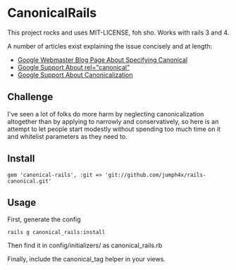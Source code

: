 CanonicalRails
==============

This project rocks and uses MIT-LICENSE, foh sho. Works with rails 3 and 4.

A number of articles exist explaining the issue concisely and at length:

 *   [Google Webmaster Blog Page About Specifying Canonical](http://googlewebmastercentral.blogspot.com/2009/02/specify-your-canonical.html)
 *   [Google Support About rel="canonical"](http://support.google.com/webmasters/bin/answer.py?hl=en&answer=139394)
 *   [Google Support About Canonicalization](http://support.google.com/webmasters/bin/answer.py?hl=en&answer=139066)

## Challenge

I've seen a lot of folks do more harm by neglecting canonicalization altogether than by applying to narrowly and conservatively, so here is an attempt to let people start modestly without spending too much time on it and whitelist parameters as they need to.

## Install

    gem 'canonical-rails', :git => 'git://github.com/jumph4x/rails-canonical.git'
    
## Usage

First, generate the config

    rails g canonical_rails:install
  
Then find it in config/initializers/ as canonical_rails.rb

Finally, include the canonical_tag helper in your views.
